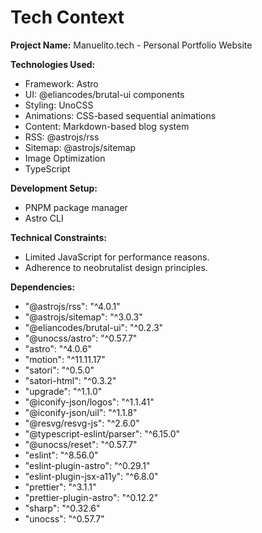 # Tech Context

**Project Name:** Manuelito.tech - Personal Portfolio Website

**Technologies Used:**

- Framework: Astro
- UI: @eliancodes/brutal-ui components
- Styling: UnoCSS
- Animations: CSS-based sequential animations
- Content: Markdown-based blog system
- RSS: @astrojs/rss
- Sitemap: @astrojs/sitemap
- Image Optimization
- TypeScript

**Development Setup:**

- PNPM package manager
- Astro CLI

**Technical Constraints:**

- Limited JavaScript for performance reasons.
- Adherence to neobrutalist design principles.

**Dependencies:**

- "@astrojs/rss": "^4.0.1"
- "@astrojs/sitemap": "^3.0.3"
- "@eliancodes/brutal-ui": "^0.2.3"
- "@unocss/astro": "^0.57.7"
- "astro": "^4.0.6"
- "motion": "^11.11.17"
- "satori": "^0.5.0"
- "satori-html": "^0.3.2"
- "upgrade": "^1.1.0"
- "@iconify-json/logos": "^1.1.41"
- "@iconify-json/uil": "^1.1.8"
- "@resvg/resvg-js": "^2.6.0"
- "@typescript-eslint/parser": "^6.15.0"
- "@unocss/reset": "^0.57.7"
- "eslint": "^8.56.0"
- "eslint-plugin-astro": "^0.29.1"
- "eslint-plugin-jsx-a11y": "^6.8.0"
- "prettier": "^3.1.1"
- "prettier-plugin-astro": "^0.12.2"
- "sharp": "^0.32.6"
- "unocss": "^0.57.7"
